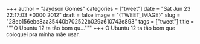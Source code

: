 
+++
author = "Jaydson Gomes"
categories = ["tweet"]
date = "Sat Jun 23 22:17:03 +0000 2012"
draft = false
image = "{TWEET_IMAGE}"
slug = "28eb156ebe8aa35440b702522b029a610743e893"
tags = ["tweet"]
title = """O Ubuntu 12 ta tão bom qu..."""
+++
O Ubuntu 12 ta tão bom que coloquei pra minha mãe usar.
